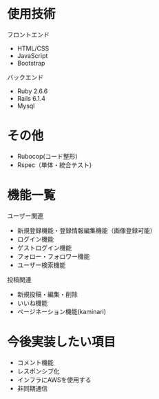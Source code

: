 


# 使用技術
フロントエンド

* HTML/CSS
* JavaScript
* Bootstrap 

バックエンド

* Ruby 2.6.6
* Rails 6.1.4
* Mysql 



# その他

* Rubocop(コード整形）
* Rspec（単体・統合テスト)


# 機能一覧

ユーザー関連

* 新規登録機能・登録情報編集機能（画像登録可能）
* ログイン機能
* ゲストログイン機能
* フォロー・フォロワー機能
* ユーザー検索機能

投稿関連
* 新規投稿・編集・削除
* いいね機能
* ページネーション機能(kaminari)

# 今後実装したい項目
* コメント機能
* レスポンシブ化
* インフラにAWSを使用する
* 非同期通信
